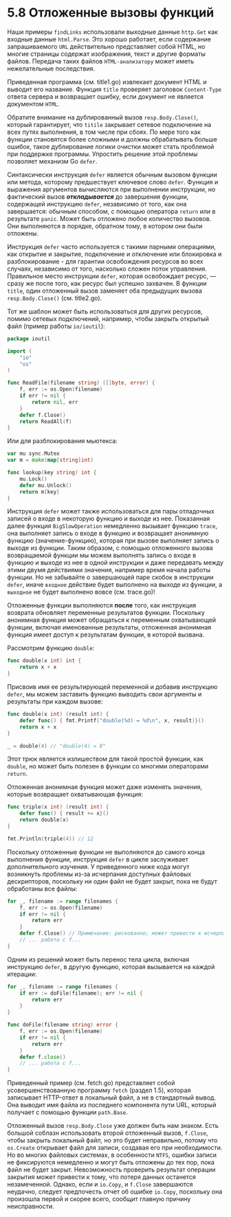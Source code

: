 # 5.8 Отложенные вызовы функций

Наши примеры `findLinks` использовали выходные данные `http.Get` как входные данные `html.Parse`. Это хорошо работает,
если содержание запрашиваемого `URL` действительно представляет собой HTML, но многие страницы содержат изображения,
текст и другие форматы файлов. Передача таких файлов `HTML-анализатору` может иметь нежелательные последствия.

Приведенная программа (см. title1.go) извлекает документ HTML и выводит его название. Функция `title` проверяет
заголовок `Content-Type` ответа сервера и возвращает ошибку, если документ не является документом `HTML`.

Обратите внимание на дублированный вызов `resp.Body.Close()`, который гарантирует, что `titile` закрывает сетевое
подключение на всех путях выполнения, в том числе при сбоях. По мере того как функции становятся более сложными и
должны обрабатывать больше ошибок, такое дублирование логики очистки может стать проблемой при поддержке программы.
Упростить решение этой проблемы позволяет механизм Go `defer`.

Синтаксически инструкция `defer` является обычным вызовом функции или метода, которому предшествует ключевое
слово `defer`. Функция и выражения аргументов вычисляются при выполнении инструкции, но фактический вызов
**_откладывается_** до завершения функции, содержащей инструкцию `defer`, независимо от того, как она завершается:
обычным способом, с помощью оператора `return` или в результате `panic`. Может быть отложено любое количество вызовов.
Они выполняются в порядке, обратном тому, в котором они были отложены.

Инструкция `defer` часто используется с такими парными операциями, как открытие и закрытие, подключение и отключение или
блокировка и разблокирование - для гарантии освобождения ресурсов во всех случаях, независимо от того, насколько сложен
поток управления. Правильное место инструкции `defer`, которая освобождает ресурс, — сразу же после того, как ресурс был
успешно захвачен. В функции `title`, один отложенный вызов заменяет оба предыдущих вызова `resp.Body.Close()`
(см. title2.go).

Тот же шаблон может быть использоваться для других ресурсов, помимо сетевых подключений, например, чтобы закрыть
открытый файл (пример работы `io/ioutil`):

``` go
package ioutil

import (
	"io"
	"os"
)

func ReadFile(filename string) ([]byte, error) {
	f, err := os.Open(filename)
	if err != nil {
		return nil, err
	}
	defer f.Close()
	return ReadAll(f)
}
```

Или для разблокирования мьютекса:

``` go
var mu sync.Mutex
var m = make(map[string]int)

func lookup(key string) int {
    mu.Lock()
    defer mu.Unlock()
    return m[key]
}
```

Инструкция `defer` может также использоваться для пары отладочных записей о входе в некоторую функцию и выходе из нее.
Показанная далее функция `BigSlowOperation` немедленно вызывает функцию `trace`, она выполняет запись о входе в
функцию и возвращает анонимную функцию (значение-функцию), которая при вызове выполняет запись о выходе из функции.
Таким образом, с помощью отложенного вызова возвращаемой функции мы можем выполнять запись о входе в функцию и выходе из
нее в одной инструкции и даже передавать между этими двумя действиями значения, например время начала работы функции. Но
не забывайте о завершающей паре скобок в инструкции `defer`, иначе `входное` действие будет выполнено на выходе из
функции, а `выходное` не будет выполнено вовсе (см. trace.go)!

Отложенные функции выполняются **после** того, как инструкция возврата обновляет переменные результатов функции.
Поскольку анонимная функция может обращаться к переменным охватывающей функции, включая именованные результаты,
отложенная анонимная функция имеет доступ к результатам функции, в которой вызвана.

Рассмотрим функцию `double`:

``` go
func double(x int) int {
    return x + x
}
```

Присвоив имя ее результирующей переменной и добавив инструкцию `defer`, мы можем заставить функцию выводить свои
аргументы и результаты при каждом вызове:

``` go
func double(x int) (result int) {
    defer func() { fmt.Printf("double(%d) = %d\n", x, result)}()
    return x + x
}

_ = double(4) // "double(4) = 8"
```

Этот трюк является излишеством для такой простой функции, как `double`, но может быть полезен в функции со многими
операторами `return`.

Отложенная анонимная функция может даже изменять значения, которые возвращает охватывающая функция:

``` go
func triple(x int) (result int) {
    defer func() { result += x}()
    return double(x)
}

fmt.Println(triple(4)) // 12
```

Поскольку отложенные функции не выполняются до самого конца выполнения функции, инструкция `defer` в цикле заслуживает
дополнительного изучения. У приведенного ниже кода могут возникнуть проблемы из-за исчерпания доступных файловых
дескрипторов, поскольку ни один файл не будет закрыт, пока не будут обработаны все файлы:

``` go
for _, filename := range filenames {
    f, err := os.Open(filename)
    if err != nil {
        return err
    }
    defer f.Close() // Примечание: рискованно; может привести к исчерпанию файловых дескрипторов
    // ... работа с f...
}
```

Одним из решений может быть перенос тела цикла, включая инструкцию `defer`, в другую функцию, которая вызывается на
каждой итерации:

``` go
for _, filename := range filenames {
    if err := doFile(filename); err != nil {
        return err
    }
}

func doFile(filename string) error {
    f, err := os.Open(filename)
    if err != nil {
        return err
    }
    defer f.close()
    // ... работа с f...
}
```

Приведенный пример (см. fetch.go) представляет собой усовершенствованную программу `fetch` (раздел 1.5), которая
записывает HTTP-ответ в локальный файл, а не в стандартный вывод. Она выводит имя файла из последнего компонента пути
URL, который получает с помощью функции `path.Base`.

Отложенный вызов `resp.Body.Close` уже должен быть нам знаком. Есть большой соблазн использовать второй отложенный
вызов, `f.Close`, чтобы закрыть локальный файл, но это будет неправильно, потому что `os.Create` открывает файл для
записи, создавая его при необходимости. Но во многих файловых системах, в особенности `NTFS`, ошибки записи не
фиксируются немедленно и могут быть отложены до тех пор, пока файл не будет закрыт. Невозможность проверить результат
операции закрытия может привести к тому, что потеря данных останется незамеченной. Однако, если и `io.Copy`, и `f.Close`
завершаются неудачно, следует предпочесть отчет об ошибке `io.Copy`, поскольку она произошла первой и скорее всего,
сообщит главную причину неисправности.
